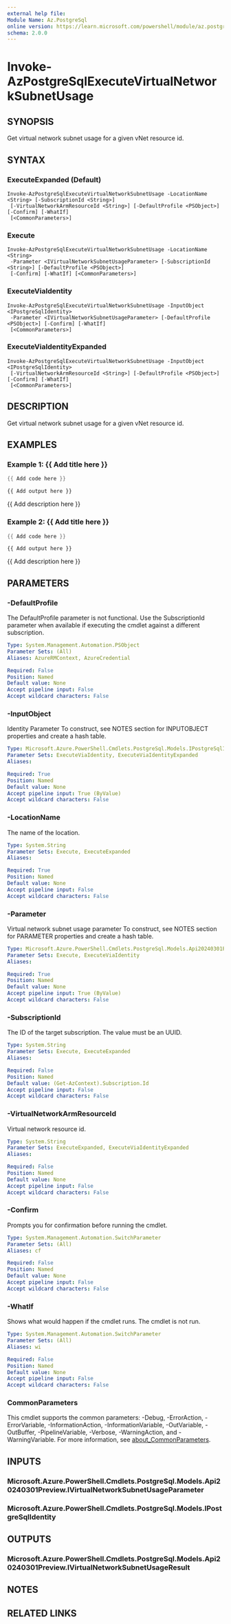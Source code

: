 ```yaml
---
external help file:
Module Name: Az.PostgreSql
online version: https://learn.microsoft.com/powershell/module/az.postgresql/invoke-azpostgresqlexecutevirtualnetworksubnetusage
schema: 2.0.0
---
```


# Invoke-AzPostgreSqlExecuteVirtualNetworkSubnetUsage

## SYNOPSIS
Get virtual network subnet usage for a given vNet resource id.

## SYNTAX

### ExecuteExpanded (Default)
```
Invoke-AzPostgreSqlExecuteVirtualNetworkSubnetUsage -LocationName <String> [-SubscriptionId <String>]
 [-VirtualNetworkArmResourceId <String>] [-DefaultProfile <PSObject>] [-Confirm] [-WhatIf]
 [<CommonParameters>]
```

### Execute
```
Invoke-AzPostgreSqlExecuteVirtualNetworkSubnetUsage -LocationName <String>
 -Parameter <IVirtualNetworkSubnetUsageParameter> [-SubscriptionId <String>] [-DefaultProfile <PSObject>]
 [-Confirm] [-WhatIf] [<CommonParameters>]
```

### ExecuteViaIdentity
```
Invoke-AzPostgreSqlExecuteVirtualNetworkSubnetUsage -InputObject <IPostgreSqlIdentity>
 -Parameter <IVirtualNetworkSubnetUsageParameter> [-DefaultProfile <PSObject>] [-Confirm] [-WhatIf]
 [<CommonParameters>]
```

### ExecuteViaIdentityExpanded
```
Invoke-AzPostgreSqlExecuteVirtualNetworkSubnetUsage -InputObject <IPostgreSqlIdentity>
 [-VirtualNetworkArmResourceId <String>] [-DefaultProfile <PSObject>] [-Confirm] [-WhatIf]
 [<CommonParameters>]
```

## DESCRIPTION
Get virtual network subnet usage for a given vNet resource id.

## EXAMPLES

### Example 1: {{ Add title here }}
```powershell
{{ Add code here }}
```

```output
{{ Add output here }}
```

{{ Add description here }}

### Example 2: {{ Add title here }}
```powershell
{{ Add code here }}
```

```output
{{ Add output here }}
```

{{ Add description here }}

## PARAMETERS

### -DefaultProfile
The DefaultProfile parameter is not functional.
Use the SubscriptionId parameter when available if executing the cmdlet against a different subscription.

```yaml
Type: System.Management.Automation.PSObject
Parameter Sets: (All)
Aliases: AzureRMContext, AzureCredential

Required: False
Position: Named
Default value: None
Accept pipeline input: False
Accept wildcard characters: False
```

### -InputObject
Identity Parameter
To construct, see NOTES section for INPUTOBJECT properties and create a hash table.

```yaml
Type: Microsoft.Azure.PowerShell.Cmdlets.PostgreSql.Models.IPostgreSqlIdentity
Parameter Sets: ExecuteViaIdentity, ExecuteViaIdentityExpanded
Aliases:

Required: True
Position: Named
Default value: None
Accept pipeline input: True (ByValue)
Accept wildcard characters: False
```

### -LocationName
The name of the location.

```yaml
Type: System.String
Parameter Sets: Execute, ExecuteExpanded
Aliases:

Required: True
Position: Named
Default value: None
Accept pipeline input: False
Accept wildcard characters: False
```

### -Parameter
Virtual network subnet usage parameter
To construct, see NOTES section for PARAMETER properties and create a hash table.

```yaml
Type: Microsoft.Azure.PowerShell.Cmdlets.PostgreSql.Models.Api20240301Preview.IVirtualNetworkSubnetUsageParameter
Parameter Sets: Execute, ExecuteViaIdentity
Aliases:

Required: True
Position: Named
Default value: None
Accept pipeline input: True (ByValue)
Accept wildcard characters: False
```

### -SubscriptionId
The ID of the target subscription.
The value must be an UUID.

```yaml
Type: System.String
Parameter Sets: Execute, ExecuteExpanded
Aliases:

Required: False
Position: Named
Default value: (Get-AzContext).Subscription.Id
Accept pipeline input: False
Accept wildcard characters: False
```

### -VirtualNetworkArmResourceId
Virtual network resource id.

```yaml
Type: System.String
Parameter Sets: ExecuteExpanded, ExecuteViaIdentityExpanded
Aliases:

Required: False
Position: Named
Default value: None
Accept pipeline input: False
Accept wildcard characters: False
```

### -Confirm
Prompts you for confirmation before running the cmdlet.

```yaml
Type: System.Management.Automation.SwitchParameter
Parameter Sets: (All)
Aliases: cf

Required: False
Position: Named
Default value: None
Accept pipeline input: False
Accept wildcard characters: False
```

### -WhatIf
Shows what would happen if the cmdlet runs.
The cmdlet is not run.

```yaml
Type: System.Management.Automation.SwitchParameter
Parameter Sets: (All)
Aliases: wi

Required: False
Position: Named
Default value: None
Accept pipeline input: False
Accept wildcard characters: False
```

### CommonParameters
This cmdlet supports the common parameters: -Debug, -ErrorAction, -ErrorVariable, -InformationAction, -InformationVariable, -OutVariable, -OutBuffer, -PipelineVariable, -Verbose, -WarningAction, and -WarningVariable. For more information, see [about_CommonParameters](http://go.microsoft.com/fwlink/?LinkID=113216).

## INPUTS

### Microsoft.Azure.PowerShell.Cmdlets.PostgreSql.Models.Api20240301Preview.IVirtualNetworkSubnetUsageParameter

### Microsoft.Azure.PowerShell.Cmdlets.PostgreSql.Models.IPostgreSqlIdentity

## OUTPUTS

### Microsoft.Azure.PowerShell.Cmdlets.PostgreSql.Models.Api20240301Preview.IVirtualNetworkSubnetUsageResult

## NOTES

## RELATED LINKS

